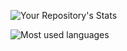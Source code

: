 ![Your Repository's Stats](https://github-readme-stats.vercel.app/api?username=sarbyn&show_icons=true)

![Most used languages](https://github-readme-stats.vercel.app/api/top-langs/?username=sarbyn&theme=blue-green)

